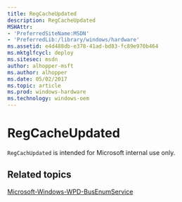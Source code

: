 ```yaml
---
title: RegCacheUpdated
description: RegCacheUpdated
MSHAttr:
- 'PreferredSiteName:MSDN'
- 'PreferredLib:/library/windows/hardware'
ms.assetid: e4d488db-e378-41ad-bd83-fc89e970b464
ms.mktglfcycl: deploy
ms.sitesec: msdn
author: alhopper-msft
ms.author: alhopper
ms.date: 05/02/2017
ms.topic: article
ms.prod: windows-hardware
ms.technology: windows-oem
---
```


# RegCacheUpdated


`RegCachUpdated` is intended for Microsoft internal use only.

## Related topics


[Microsoft-Windows-WPD-BusEnumService](microsoft-windows-wpd-busenumservice.md)

 

 







